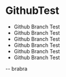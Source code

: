# GithubTest
 - Github Branch Test
 - Github Branch Test
 - Github Branch Test
 - Github Branch Test
 - Github Branch Test
 - Github Branch Test

 -- brabra 

